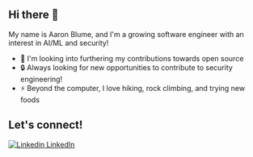 ## Hi there 👋
My name is Aaron Blume, and I'm a growing software engineer with an interest in AI/ML and security!
- 🔭 I'm looking into furthering my contributions towards open source
- 🔒 Always looking for new opportunities to contribute to security engineering!
- ⚡ Beyond the computer, I love hiking, rock climbing, and trying new foods

## Let's connect!
[![Linkedin](https://i.stack.imgur.com/gVE0j.png) LinkedIn](https://www.linkedin.com/in/aaron-blume/)
